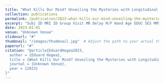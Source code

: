 ```yaml
---
title: "What Kills Our Mind? Unveiling the Mysteries with Longitudinal Insights from the OASIS Dataset Study"
collection: publications
permalink: /publication/2023-what-kills-our-mind-unveiling-the-mysteries-with-longitudinal-insights-from-the-oasis-dataset-study
excerpt: "Subj ID MRI ID Group Visit MR Delay M/F Hand Age EDUC SES MMSE CDR eTIV nWBV ASF OAS2 0001 OAS2 0001 MR1 Nondemented 1 0 M R 87 14 2.0 27.0 0.0 1987 0.696 0.883 OAS2 0001 OAS2 0001 MR2 Nondemented 2 457 M R 88 14 2.0 30.0 0.0 2004 0.681 0.876 OAS2 0002 OAS2 0002 MR1 Demented 1 0 M R 75 12 NaN 23.0 0.5 1678 0.736 1.046 OAS2 0002 OAS2 0002 MR2 Demented 2 560 M R 76 12 NaN 28.0 0.5 1738 0.713 1.010 OAS2 0002 OAS2 0002 MR3 Demented 3 1895 M R 80 12 NaN 22.0 0.5 1698 0.701 1.034"
date: 2023-01-01
venue: "Unknown Venue"
slidesurl: "#"
thumbnail: "/images/thumbnail.jpg"  # Adjust the path to your actual thumbnail location
paperurl: "#"
citation: "@article{EduardHogea2023,
  author = {Eduard Hogea},
  title = {What Kills Our Mind? Unveiling the Mysteries with Longitudinal Insights from the OASIS Dataset Study},
  journal = {Unknown Venue},
  year = {2023}
}"
---
```

